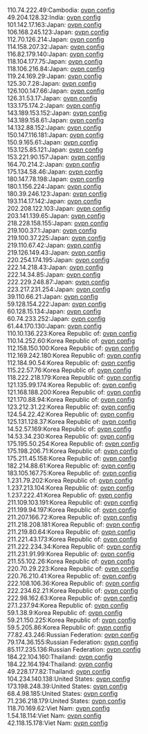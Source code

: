 110.74.222.49:Cambodia: [ovpn config](vpn/110_74_222_49.ovpn)  
49.204.128.32:India: [ovpn config](vpn/49_204_128_32.ovpn)  
101.142.17.163:Japan: [ovpn config](vpn/101_142_17_163.ovpn)  
106.168.245.123:Japan: [ovpn config](vpn/106_168_245_123.ovpn)  
112.70.126.214:Japan: [ovpn config](vpn/112_70_126_214.ovpn)  
114.158.207.32:Japan: [ovpn config](vpn/114_158_207_32.ovpn)  
116.82.179.140:Japan: [ovpn config](vpn/116_82_179_140.ovpn)  
118.104.177.75:Japan: [ovpn config](vpn/118_104_177_75.ovpn)  
118.106.216.84:Japan: [ovpn config](vpn/118_106_216_84.ovpn)  
119.24.169.29:Japan: [ovpn config](vpn/119_24_169_29.ovpn)  
125.30.7.28:Japan: [ovpn config](vpn/125_30_7_28.ovpn)  
126.100.147.66:Japan: [ovpn config](vpn/126_100_147_66.ovpn)  
126.31.53.17:Japan: [ovpn config](vpn/126_31_53_17.ovpn)  
133.175.174.2:Japan: [ovpn config](vpn/133_175_174_2.ovpn)  
143.189.153.152:Japan: [ovpn config](vpn/143_189_153_152.ovpn)  
143.189.158.61:Japan: [ovpn config](vpn/143_189_158_61.ovpn)  
14.132.88.152:Japan: [ovpn config](vpn/14_132_88_152.ovpn)  
150.147.116.181:Japan: [ovpn config](vpn/150_147_116_181.ovpn)  
150.9.165.61:Japan: [ovpn config](vpn/150_9_165_61.ovpn)  
153.125.85.121:Japan: [ovpn config](vpn/153_125_85_121.ovpn)  
153.221.90.157:Japan: [ovpn config](vpn/153_221_90_157.ovpn)  
164.70.214.2:Japan: [ovpn config](vpn/164_70_214_2.ovpn)  
175.134.58.46:Japan: [ovpn config](vpn/175_134_58_46.ovpn)  
180.147.78.198:Japan: [ovpn config](vpn/180_147_78_198.ovpn)  
180.1.156.224:Japan: [ovpn config](vpn/180_1_156_224.ovpn)  
180.39.246.123:Japan: [ovpn config](vpn/180_39_246_123.ovpn)  
193.114.17.142:Japan: [ovpn config](vpn/193_114_17_142.ovpn)  
202.208.122.103:Japan: [ovpn config](vpn/202_208_122_103.ovpn)  
203.141.139.65:Japan: [ovpn config](vpn/203_141_139_65.ovpn)  
218.228.158.155:Japan: [ovpn config](vpn/218_228_158_155.ovpn)  
219.100.37.1:Japan: [ovpn config](vpn/219_100_37_1.ovpn)  
219.100.37.225:Japan: [ovpn config](vpn/219_100_37_225.ovpn)  
219.110.67.42:Japan: [ovpn config](vpn/219_110_67_42.ovpn)  
219.126.149.43:Japan: [ovpn config](vpn/219_126_149_43.ovpn)  
220.254.174.195:Japan: [ovpn config](vpn/220_254_174_195.ovpn)  
222.14.218.43:Japan: [ovpn config](vpn/222_14_218_43.ovpn)  
222.14.34.85:Japan: [ovpn config](vpn/222_14_34_85.ovpn)  
222.229.248.87:Japan: [ovpn config](vpn/222_229_248_87.ovpn)  
223.217.231.254:Japan: [ovpn config](vpn/223_217_231_254.ovpn)  
39.110.66.21:Japan: [ovpn config](vpn/39_110_66_21.ovpn)  
59.128.154.222:Japan: [ovpn config](vpn/59_128_154_222.ovpn)  
60.128.15.134:Japan: [ovpn config](vpn/60_128_15_134.ovpn)  
60.74.233.252:Japan: [ovpn config](vpn/60_74_233_252.ovpn)  
61.44.170.130:Japan: [ovpn config](vpn/61_44_170_130.ovpn)  
110.10.136.223:Korea Republic of: [ovpn config](vpn/110_10_136_223.ovpn)  
110.14.252.60:Korea Republic of: [ovpn config](vpn/110_14_252_60.ovpn)  
112.158.150.100:Korea Republic of: [ovpn config](vpn/112_158_150_100.ovpn)  
112.169.242.180:Korea Republic of: [ovpn config](vpn/112_169_242_180.ovpn)  
112.184.90.54:Korea Republic of: [ovpn config](vpn/112_184_90_54.ovpn)  
115.22.57.76:Korea Republic of: [ovpn config](vpn/115_22_57_76.ovpn)  
118.222.218.179:Korea Republic of: [ovpn config](vpn/118_222_218_179.ovpn)  
121.135.99.174:Korea Republic of: [ovpn config](vpn/121_135_99_174.ovpn)  
121.168.188.200:Korea Republic of: [ovpn config](vpn/121_168_188_200.ovpn)  
121.170.88.94:Korea Republic of: [ovpn config](vpn/121_170_88_94.ovpn)  
123.212.31.22:Korea Republic of: [ovpn config](vpn/123_212_31_22.ovpn)  
124.54.22.42:Korea Republic of: [ovpn config](vpn/124_54_22_42.ovpn)  
125.131.128.37:Korea Republic of: [ovpn config](vpn/125_131_128_37.ovpn)  
14.52.57.169:Korea Republic of: [ovpn config](vpn/14_52_57_169.ovpn)  
14.53.34.230:Korea Republic of: [ovpn config](vpn/14_53_34_230.ovpn)  
175.195.50.254:Korea Republic of: [ovpn config](vpn/175_195_50_254.ovpn)  
175.198.206.71:Korea Republic of: [ovpn config](vpn/175_198_206_71.ovpn)  
175.211.45.158:Korea Republic of: [ovpn config](vpn/175_211_45_158.ovpn)  
182.214.88.61:Korea Republic of: [ovpn config](vpn/182_214_88_61.ovpn)  
183.105.167.75:Korea Republic of: [ovpn config](vpn/183_105_167_75.ovpn)  
1.231.79.202:Korea Republic of: [ovpn config](vpn/1_231_79_202.ovpn)  
1.237.213.104:Korea Republic of: [ovpn config](vpn/1_237_213_104.ovpn)  
1.237.222.41:Korea Republic of: [ovpn config](vpn/1_237_222_41.ovpn)  
211.109.103.191:Korea Republic of: [ovpn config](vpn/211_109_103_191.ovpn)  
211.199.94.197:Korea Republic of: [ovpn config](vpn/211_199_94_197.ovpn)  
211.207.166.72:Korea Republic of: [ovpn config](vpn/211_207_166_72.ovpn)  
211.218.208.181:Korea Republic of: [ovpn config](vpn/211_218_208_181.ovpn)  
211.219.80.64:Korea Republic of: [ovpn config](vpn/211_219_80_64.ovpn)  
211.221.43.173:Korea Republic of: [ovpn config](vpn/211_221_43_173.ovpn)  
211.222.234.34:Korea Republic of: [ovpn config](vpn/211_222_234_34.ovpn)  
211.231.91.99:Korea Republic of: [ovpn config](vpn/211_231_91_99.ovpn)  
211.55.102.26:Korea Republic of: [ovpn config](vpn/211_55_102_26.ovpn)  
220.70.29.223:Korea Republic of: [ovpn config](vpn/220_70_29_223.ovpn)  
220.76.210.41:Korea Republic of: [ovpn config](vpn/220_76_210_41.ovpn)  
222.108.106.36:Korea Republic of: [ovpn config](vpn/222_108_106_36.ovpn)  
222.234.62.21:Korea Republic of: [ovpn config](vpn/222_234_62_21.ovpn)  
222.98.162.63:Korea Republic of: [ovpn config](vpn/222_98_162_63.ovpn)  
27.1.237.94:Korea Republic of: [ovpn config](vpn/27_1_237_94.ovpn)  
59.1.38.9:Korea Republic of: [ovpn config](vpn/59_1_38_9.ovpn)  
59.21.150.225:Korea Republic of: [ovpn config](vpn/59_21_150_225.ovpn)  
59.5.205.86:Korea Republic of: [ovpn config](vpn/59_5_205_86.ovpn)  
77.82.43.246:Russian Federation: [ovpn config](vpn/77_82_43_246.ovpn)  
79.174.36.155:Russian Federation: [ovpn config](vpn/79_174_36_155.ovpn)  
85.117.235.136:Russian Federation: [ovpn config](vpn/85_117_235_136.ovpn)  
184.22.104.160:Thailand: [ovpn config](vpn/184_22_104_160.ovpn)  
184.22.164.194:Thailand: [ovpn config](vpn/184_22_164_194.ovpn)  
49.228.177.82:Thailand: [ovpn config](vpn/49_228_177_82.ovpn)  
104.234.140.138:United States: [ovpn config](vpn/104_234_140_138.ovpn)  
173.198.248.39:United States: [ovpn config](vpn/173_198_248_39.ovpn)  
68.4.98.185:United States: [ovpn config](vpn/68_4_98_185.ovpn)  
71.236.218.179:United States: [ovpn config](vpn/71_236_218_179.ovpn)  
118.70.169.62:Viet Nam: [ovpn config](vpn/118_70_169_62.ovpn)  
1.54.18.114:Viet Nam: [ovpn config](vpn/1_54_18_114.ovpn)  
42.118.15.178:Viet Nam: [ovpn config](vpn/42_118_15_178.ovpn)  
